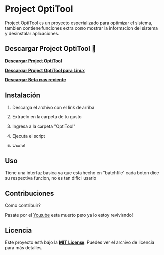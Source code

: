# **Project OptiTool**

Project OptiTool es un proyecto especializado para optimizar el sistema, tambien contiene
funciones extra como mostrar la informacion del sistema y desinstalar aplicaciones.

## Descargar Project OptiTool 🚀

[**Descargar Project OptiTool**](https://github.com/OptiStudioXD/OptiTool/releases/)

[**Descargar Project OptiTool para Linux**](https://github.com/OptiStudioXD/OptiTool/brac/NOT_AVAILABLE.TCD)

[**Descargar Beta mas reciente**](https://github.com/OptiStudioXD/OptiTool/releases/download/3.0-lastbeta/OptiTool.v3.0Beta3.zip)

## Instalación

1. Descarga el archivo con el link de arriba

2. Extraelo en la carpeta de tu gusto

3. Ingresa a la carpeta "OptiTool"

4. Ejecuta el script

5. Usalo!

## Uso

Tiene una interfaz basica ya que esta hecho en "batchfile" cada boton
dice su respectiva funcion, no es tan dificil usarlo

## Contribuciones

Como contribuir?

Pasate por el [Youtube](https://youtube.com/) esta muerto pero ya lo estoy reviviendo!

## Licencia

Este proyecto está bajo la [**MIT License**](LICENSE). Puedes ver el archivo de licencia para más detalles.
